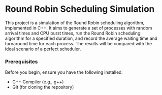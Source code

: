 # Round Robin Scheduling Simulation

This project is a simulation of the Round Robin scheduling algorithm, implemented in C++. It aims to generate a set of processes with random arrival times and CPU burst times, run the Round Robin scheduling algorithm for a specified duration, and record the average waiting time and turnaround time for each process. The results will be compared with the ideal scenario of a perfect scheduler.

### Prerequisites

Before you begin, ensure you have the following installed:

- C++ Compiler (e.g., g++)
- Git (for cloning the repository)
